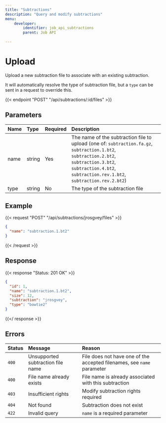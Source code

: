 ```yaml
---
title: "Subtractions"
description: "Query and modify subtractions"
menu:
    developer:
        identifier: job_api_subtractions
        parent: Job API
        
---
```


# Upload

Upload a new subtraction file to associate with an existing subtraction.

It will automatically resolve the type of subtraction file, but a `type` can be sent in a request to override this. 

{{< endpoint "POST" "/api/subtractions/:id/files" >}}

## Parameters

| Name   | Type   | Required  | Description                                                                             |
| :---   | :----- | :-------- | :-------------------------------------------------------------------------------------- |
| name   | string | Yes       | The name of the subtraction file to upload (one of: `subtraction.fa.gz`, `subtraction.1.bt2`, `subtraction.2.bt2`, `subtraction.3.bt2`, `subtraction.4.bt2`, `subtraction.rev.1.bt2`, `subtraction.rev.2.bt2`)                                                 |
| type   | string | No        | The type of the subtraction file

## Example

{{< request "POST" "/api/subtractions/jrosgvey/files" >}}
```json
{
  "name": "subtraction.1.bt2"
}
```
{{< /request >}}

## Response

{{< response "Status: 201 OK" >}}
```json
{
  "id": 1,
  "name": "subtraction.1.bt2",
  "size": 12,
  "subtraction": "jrosgvey",
  "type": "bowtie2"
}
```
{{</ response >}}

## Errors

 Status | Message                            | Reason                                                                 |
| :----- | :---------------------------------| :----------------------------------------------------------------------|
| `400`  | Unsupported subtraction file name | File does not have one of the accepted filenames, see `name` parameter |
| `400`  | File name already exists          | File name is already associated with this subtraction                  |
| `403`  | Insufficient rights               | Modify subtraction rights required                                     |
| `404`  | Not found                         | Subtraction does not exist                                             |
| `422`  | Invalid query                     | `name` is a required parameter                                         |

